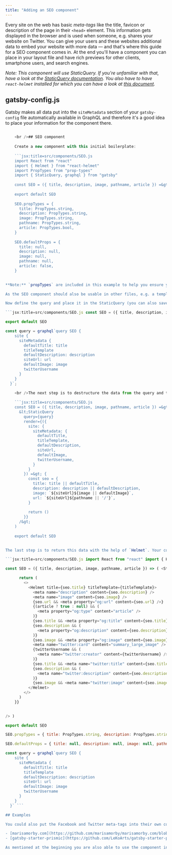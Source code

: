 ```yaml
---
title: "Adding an SEO component"
---
```


Every site on the web has basic *meta-tags* like the title, favicon or description of the page in their `<head>` element. This information gets displayed in the browser and is used when someone, e.g. shares your website on Twitter. You can give your users and these websites additional data to embed your website with more data — and that's where this guide for a SEO component comes in. At the end you'll have a component you can place in your layout file and have rich previews for other clients, smartphone users, and search engines.

*Note: This component will use StaticQuery. If you're unfamiliar with that, have a look at the [StaticQuery documentation](/docs/static-query/). You also have to have `react-helmet` installed for which you can have a look at [this document](/docs/add-page-metadata).*

## gatsby-config.js

Gatsby makes all data put into the `siteMetadata` section of your `gatsby-config` file automatically available in GraphQL and therefore it's a good idea to place your information for the component there.

```js:title=gatsby-config.js module.exports = { siteMetadata: { title: "Severus Snape", titleTemplate: "%s · The Real Hero", description: "Hogwarts Potions master, Head of Slytherin house and former Death Eater.", url: "https://www.doe.com", // No trailing slash allowed! image: "/images/snape.jpg", // Path to your image you placed in the 'static' folder twitterUsername: "@occlumency", }, }

    <br />## SEO component
    
    Create a new component with this initial boilerplate:
    
    ```jsx:title=src/components/SEO.js
    import React from "react"
    import { Helmet } from "react-helmet"
    import PropTypes from "prop-types"
    import { StaticQuery, graphql } from "gatsby"
    
    const SEO = ({ title, description, image, pathname, article }) =&gt; ()
    
    export default SEO
    
    SEO.propTypes = {
      title: PropTypes.string,
      description: PropTypes.string,
      image: PropTypes.string,
      pathname: PropTypes.string,
      article: PropTypes.bool,
    }
    
    SEO.defaultProps = {
      title: null,
      description: null,
      image: null,
      pathname: null,
      article: false,
    }
    

**Note:** `propTypes` are included in this example to help you ensure you’re getting all the data you need in the component, and to help serve as a guide while destructuring / using those props.

As the SEO component should also be usable in other files, e.g. a template file, the component also accepts properties for which you set sensible defaults in the `SEO.defaultProps` section. This way the information you put into `siteMetadata` gets used every time unless you define the property explicitly.

Now define the query and place it in the StaticQuery (you can also save the query in a constant). You can also alias query items, so `title` gets renamed to `defaultTitle`.

```jsx:title=src/components/SEO.js const SEO = ({ title, description, image, pathname, article }) => ( <StaticQuery query={query} render={} /> )

export default SEO

const query = graphql`query SEO {
    site {
      siteMetadata {
        defaultTitle: title
        titleTemplate
        defaultDescription: description
        siteUrl: url
        defaultImage: image
        twitterUsername
      }
    }
  }`;

    <br />The next step is to destructure the data from the query and to create an object that checks if the props were used — if not the default values are utilized. The name aliasing comes in handy here: It avoids name collisions.
    
    ```jsx:title=src/components/SEO.js
    const SEO = ({ title, description, image, pathname, article }) =&gt; (
      &lt;StaticQuery
        query={query}
        render={({
          site: {
            siteMetadata: {
              defaultTitle,
              titleTemplate,
              defaultDescription,
              siteUrl,
              defaultImage,
              twitterUsername,
            }
          }
        }) =&gt; {
          const seo = {
            title: title || defaultTitle,
            description: description || defaultDescription,
            image: `${siteUrl}${image || defaultImage}`,
            url: `${siteUrl}${pathname || '/'}`,
          }
    
          return ()
        }}
      /&gt;
    )
    
    export default SEO
    

The last step is to return this data with the help of `Helmet`. Your complete SEO component should look like:

```jsx:title=src/components/SEO.js import React from "react" import { Helmet } from "react-helmet" import PropTypes from "prop-types" import { StaticQuery, graphql } from "gatsby"

const SEO = ({ title, description, image, pathname, article }) => ( <StaticQuery query={query} render={({ site: { siteMetadata: defaultTitle, titleTemplate, defaultDescription, siteUrl, defaultImage, twitterUsername, }, }) => { const seo = { title: title || defaultTitle, description: description || defaultDescription, image: `${siteUrl}${image || defaultImage}`, url: `${siteUrl}${pathname || "/"}`, }

      return (
        <>
          <Helmet title={seo.title} titleTemplate={titleTemplate}>
            <meta name="description" content={seo.description} />
            <meta name="image" content={seo.image} />
            {seo.url && <meta property="og:url" content={seo.url} />}
            {(article ? true : null) && (
              <meta property="og:type" content="article" />
            )}
            {seo.title && <meta property="og:title" content={seo.title} />}
            {seo.description && (
              <meta property="og:description" content={seo.description} />
            )}
            {seo.image && <meta property="og:image" content={seo.image} />}
            <meta name="twitter:card" content="summary_large_image" />
            {twitterUsername && (
              <meta name="twitter:creator" content={twitterUsername} />
            )}
            {seo.title && <meta name="twitter:title" content={seo.title} />}
            {seo.description && (
              <meta name="twitter:description" content={seo.description} />
            )}
            {seo.image && <meta name="twitter:image" content={seo.image} />}
          </Helmet>
        </>
      )
    }}
    

/> )

export default SEO

SEO.propTypes = { title: PropTypes.string, description: PropTypes.string, image: PropTypes.string, pathname: PropTypes.string, article: PropTypes.bool, }

SEO.defaultProps = { title: null, description: null, image: null, pathname: null, article: false, }

const query = graphql`query SEO {
    site {
      siteMetadata {
        defaultTitle: title
        titleTemplate
        defaultDescription: description
        siteUrl: url
        defaultImage: image
        twitterUsername
      }
    }
  }` ```

## Examples

You could also put the Facebook and Twitter meta-tags into their own components, add custom favicons you placed in your `static` folder, and add [schema.org](https://schema.org/) data (Google will use that for their [Structured Data](https://developers.google.com/search/docs/guides/intro-structured-data)). To see how that works you can have a look at these two examples:

- [marisamorby.com](https://github.com/marisamorby/marisamorby.com/blob/master/packages/gatsby-theme-blog-sanity/src/components/seo.js)
- [gatsby-starter-prismic](https://github.com/LeKoArts/gatsby-starter-prismic/blob/master/src/components/SEO/SEO.jsx)

As mentioned at the beginning you are also able to use the component in templates, like in [this example](https://github.com/jlengstorf/marisamorby.com/blob/master/src/templates/post.js#L12-L18).